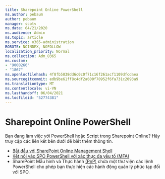 ```yaml
---
title: Sharepoint Online PowerShell
ms.author: pebaum
author: pebaum
manager: scotv
ms.date: 04/21/2020
ms.audience: Admin
ms.topic: article
ms.service: o365-administration
ROBOTS: NOINDEX, NOFOLLOW
localization_priority: Normal
ms.collection: Adm_O365
ms.custom:
- "9000266"
- "1867"
ms.openlocfilehash: 4f8fb5838dd6c0c0f71c16f261acf1109dfcdaea
ms.sourcegitcommit: edb9be61ff8c4df2a600f70952f6fa731c2093a9
ms.translationtype: MT
ms.contentlocale: vi-VN
ms.lasthandoff: 06/04/2021
ms.locfileid: "52774381"
---
```

# <a name="sharepoint-online-powershell"></a>Sharepoint Online PowerShell

Bạn đang làm việc với PowerShell hoặc Script trong Sharepoint Online? Hãy truy cập các liên kết bên dưới để biết thêm thông tin.
- [Bắt đầu với SharePoint Online Management Shell](/powershell/sharepoint/sharepoint-online/connect-sharepoint-online?view=sharepoint-ps)
- [Kết nối vào SPO PowerShell với xác thực đa yếu tố (MFA)](/powershell/sharepoint/sharepoint-online/connect-sharepoint-online?view=sharepoint-ps#to-connect-with-multifactor-authentication-mfa)
- SharePoint Mẫu hình và Thực hành [(PnP)](/powershell/sharepoint/sharepoint-pnp/sharepoint-pnp-cmdlets?view=sharepoint-ps) chứa một thư viện các lệnh PowerShell cho phép bạn thực hiện các hành động quản lý phức tạp đối với SPO.